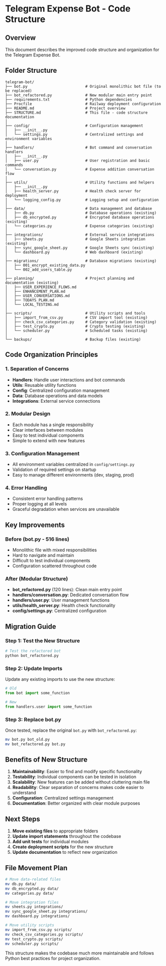 # Telegram Expense Bot - Code Structure

## Overview

This document describes the improved code structure and organization for the Telegram Expense Bot.

## Folder Structure

```
telegram-bot/
├── bot.py                          # Original monolithic bot file (to be replaced)
├── bot_refactored.py               # New modular main entry point
├── requirements.txt                # Python dependencies
├── Procfile                        # Railway deployment configuration
├── README.md                       # Project overview
├── STRUCTURE.md                    # This file - code structure documentation
│
├── config/                         # Configuration management
│   ├── __init__.py
│   └── settings.py                 # Centralized settings and environment variables
│
├── handlers/                       # Bot command and conversation handlers
│   ├── __init__.py
│   ├── user.py                     # User registration and basic commands
│   └── conversation.py             # Expense addition conversation flow
│
├── utils/                          # Utility functions and helpers
│   ├── __init__.py
│   ├── health_server.py            # Health check server for deployment
│   └── logging_config.py           # Logging setup and configuration
│
├── data/                           # Data management and database
│   ├── db.py                       # Database operations (existing)
│   ├── db_encrypted.py             # Encrypted database operations (existing)
│   └── categories.py               # Expense categories (existing)
│
├── integrations/                   # External service integrations
│   ├── sheets.py                   # Google Sheets integration (existing)
│   ├── sync_google_sheet.py        # Google Sheets sync (existing)
│   └── dashboard.py                # Web dashboard (existing)
│
├── migrations/                     # Database migrations (existing)
│   ├── 001_encrypt_existing_data.py
│   └── 002_add_users_table.py
│
├── planning/                       # Project planning and documentation (existing)
│   ├── USER_EXPERIENCE_FLOWS.md
│   ├── ENHANCEMENT_PLAN.md
│   ├── USER_CONVERSATIONS.md
│   ├── TODAYS_PLAN.md
│   └── LOCAL_TESTING.md
│
├── scripts/                        # Utility scripts and tools
│   ├── import_from_csv.py          # CSV import tool (existing)
│   ├── check_csv_categories.py     # Category validation (existing)
│   ├── test_crypto.py              # Crypto testing (existing)
│   └── scheduler.py                # Scheduled tasks (existing)
│
└── backups/                        # Backup files (existing)
```

## Code Organization Principles

### 1. **Separation of Concerns**
- **Handlers**: Handle user interactions and bot commands
- **Utils**: Reusable utility functions
- **Config**: Centralized configuration management
- **Data**: Database operations and data models
- **Integrations**: External service connections

### 2. **Modular Design**
- Each module has a single responsibility
- Clear interfaces between modules
- Easy to test individual components
- Simple to extend with new features

### 3. **Configuration Management**
- All environment variables centralized in `config/settings.py`
- Validation of required settings on startup
- Easy to manage different environments (dev, staging, prod)

### 4. **Error Handling**
- Consistent error handling patterns
- Proper logging at all levels
- Graceful degradation when services are unavailable

## Key Improvements

### **Before (bot.py - 516 lines)**
- Monolithic file with mixed responsibilities
- Hard to navigate and maintain
- Difficult to test individual components
- Configuration scattered throughout code

### **After (Modular Structure)**
- **bot_refactored.py** (120 lines): Clean main entry point
- **handlers/conversation.py**: Dedicated conversation flow
- **handlers/user.py**: User management functions
- **utils/health_server.py**: Health check functionality
- **config/settings.py**: Centralized configuration

## Migration Guide

### **Step 1: Test the New Structure**
```bash
# Test the refactored bot
python bot_refactored.py
```

### **Step 2: Update Imports**
Update any existing imports to use the new structure:
```python
# Old
from bot import some_function

# New
from handlers.user import some_function
```

### **Step 3: Replace bot.py**
Once tested, replace the original `bot.py` with `bot_refactored.py`:
```bash
mv bot.py bot_old.py
mv bot_refactored.py bot.py
```

## Benefits of New Structure

1. **Maintainability**: Easier to find and modify specific functionality
2. **Testability**: Individual components can be tested in isolation
3. **Scalability**: New features can be added without cluttering main file
4. **Readability**: Clear separation of concerns makes code easier to understand
5. **Configuration**: Centralized settings management
6. **Documentation**: Better organized with clear module purposes

## Next Steps

1. **Move existing files** to appropriate folders
2. **Update import statements** throughout the codebase
3. **Add unit tests** for individual modules
4. **Create deployment scripts** for the new structure
5. **Update documentation** to reflect new organization

## File Movement Plan

```bash
# Move data-related files
mv db.py data/
mv db_encrypted.py data/
mv categories.py data/

# Move integration files
mv sheets.py integrations/
mv sync_google_sheet.py integrations/
mv dashboard.py integrations/

# Move utility scripts
mv import_from_csv.py scripts/
mv check_csv_categories.py scripts/
mv test_crypto.py scripts/
mv scheduler.py scripts/
```

This structure makes the codebase much more maintainable and follows Python best practices for project organization. 